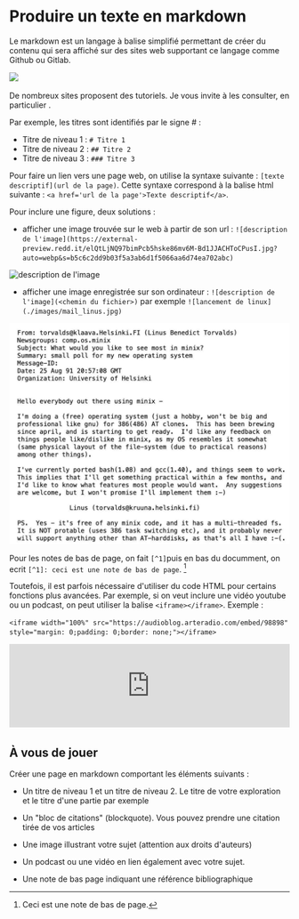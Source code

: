 # Produire un texte en markdown

Le markdown est un langage à balise simplifié permettant de créer du contenu qui sera affiché sur des sites web supportant ce langage comme Github ou Gitlab.

![](https://mdg.imgix.net/assets/images/markdown-flowchart.png?auto=format&fit=clip&q=40&w=1080)

De nombreux sites proposent des tutoriels. Je vous invite à les consulter, en particulier [](https://www.markdownguide.org/).

Par exemple, les titres sont identifiés par le signe \# :

- Titre de niveau 1 : `# Titre 1`
- Titre de niveau 2 : `## Titre 2`
- Titre de niveau 3 : `### Titre 3`

Pour faire un lien vers une page web, on utilise la syntaxe suivante : `[texte descriptif](url de la page)`. Cette syntaxe correspond à la balise html suivante : `<a href='url de la page'>Texte descriptif</a>`.

Pour inclure une figure, deux solutions :

- afficher une image trouvée sur le web à partir de son url : `![description de l'image](https://external-preview.redd.it/elQtLjNQ97bimPcb5hske86mv6M-Bd1JJACHToCPusI.jpg?auto=webp&s=b5c6c2dd9b03f5a3ab6d1f5066aa6d74ea702abc)`

![description de l'image](https://external-preview.redd.it/elQtLjNQ97bimPcb5hske86mv6M-Bd1JJACHToCPusI.jpg?auto=webp&s=b5c6c2dd9b03f5a3ab6d1f5066aa6d74ea702abc)

- afficher une image enregistrée sur son ordinateur : `![description de l'image](<chemin du fichier>)` par exemple `![lancement de linux](./images/mail_linus.jpg)`

![lancement de linux](./images/mail_linus.jpg)

Pour les notes de bas de page, on fait `[^1]`puis en bas du documment, on ecrit `[^1]: ceci est une note de bas de page`. [^1]

Toutefois, il est parfois nécessaire d'utiliser du code HTML pour certains fonctions plus avancées. Par exemple, si on veut inclure une vidéo youtube ou un podcast, on peut utiliser la balise `<iframe></iframe>`. Exemple :

`<iframe width="100%" src="https://audioblog.arteradio.com/embed/98898" style="margin: 0;padding: 0;border: none;"></iframe>`

<iframe width="100%" src="https://audioblog.arteradio.com/embed/98898" style="margin: 0;padding: 0;border: none;"></iframe>


## À vous de jouer

Créer une page en markdown comportant les éléments suivants :

- Un titre de niveau 1 et un titre de niveau 2. Le titre de votre exploration et le titre d'une partie par exemple

- Un "bloc de citations" (blockquote). Vous pouvez prendre une citation tirée de vos articles

- Une image illustrant votre sujet (attention aux droits d'auteurs)

- Un podcast ou une vidéo en lien également avec votre sujet.

- Une note de bas page indiquant une référence bibliographique



[^1]: Ceci est une note de bas de page.


